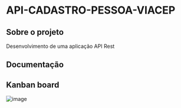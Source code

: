 # API-CADASTRO-PESSOA-VIACEP

## Sobre o projeto
Desenvolvimento de uma aplicação API Rest 

## Documentação

## Kanban board
![image](https://github.com/user-attachments/assets/96a6da53-da92-4d35-913e-3fd9d187117a)
